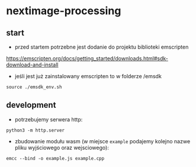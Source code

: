 # nextimage-processing

## start

- przed startem potrzebne jest dodanie do projektu biblioteki emscripten

https://emscripten.org/docs/getting_started/downloads.html#sdk-download-and-install

- jeśli jest już zainstalowany emscripten to w folderze /emsdk

`source ./emsdk_env.sh`

## development

- potrzebujemy serwera http:

`python3 -m http.server`

- zbudowanie modułu wasm (w miejsce `example` podajemy kolejno nazwe pliku wyjściowego oraz wejsciowego):

`emcc --bind -o example.js example.cpp`
